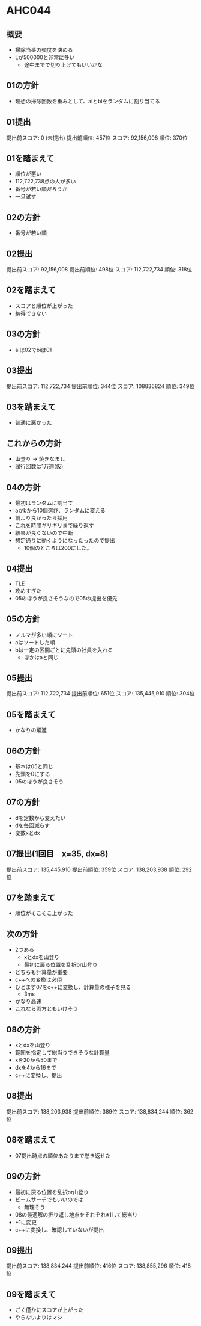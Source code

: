 # AHC044

## 概要
- 掃除当番の頻度を決める
- Lが500000と非常に多い
  - 途中までで切り上げてもいいかな

## 01の方針
- 理想の掃除回数を重みとして、aiとbiをランダムに割り当てる

## 01提出
提出前スコア: 0 (未提出)
提出前順位: 457位
スコア: 92,156,008
順位: 370位

## 01を踏まえて
- 順位が悪い
- 112,722,738点の人が多い
- 番号が若い順だろうか
- 一旦試す

## 02の方針
- 番号が若い順

## 02提出
提出前スコア: 92,156,008
提出前順位: 498位
スコア: 112,722,734
順位: 318位

## 02を踏まえて
- スコアと順位が上がった
- 納得できない

## 03の方針
- aiは02でbiは01

## 03提出
提出前スコア: 112,722,734
提出前順位: 344位
スコア: 108836824
順位: 349位

## 03を踏まえて
- 普通に悪かった

## これからの方針
- 山登り -> 焼きなまし
- 試行回数は1万週(仮)

## 04の方針
- 最初はランダムに割当て
- aかbから10個選び、ランダムに変える
- 前より良かったら採用
- これを時間ギリギリまで繰り返す
- 結果が良くないので中断
- 想定通りに動くようになったったので提出
  - 10個のところは200にした。

## 04提出
- TLE
- 攻めすぎた
- 05のほうが良さそうなので05の提出を優先


## 05の方針
- ノルマが多い順にソート
- aはソートした順
- bは一定の区間ごとに先頭の社員を入れる
  - ほかはaと同じ

## 05提出
提出前スコア: 112,722,734
提出前順位: 651位
スコア: 135,445,910 
順位: 304位

## 05を踏まえて
- かなりの躍進

## 06の方針
- 基本は05と同じ
- 先頭を0にする
- 05のほうが良さそう

## 07の方針
- dを定数から変えたい
- dを毎回減らす
- 変数xとdx

## 07提出(1回目　x=35, dx=8)
提出前スコア: 135,445,910
提出前順位: 359位
スコア: 138,203,938
順位: 292位

## 07を踏まえて
- 順位がそこそこ上がった

## 次の方針
- 2つある
  - xとdxを山登り
  - 最初に戻る位置を乱択or山登り
- どちらも計算量が重要
- c++への変換は必須
- ひとまず07をc++に変換し、計算量の様子を見る
  - 3ms
- かなり高速
- これなら両方ともいけそう

## 08の方針
- xとdxを山登り
- 範囲を指定して総当りできそうな計算量
- xを20から50まで
- dxを4から16まで
- c++に変換し、提出

## 08提出
提出前スコア: 138,203,938
提出前順位: 389位
スコア: 138,834,244
順位: 362位

## 08を踏まえて
- 07提出時点の順位あたりまで巻き返せた

## 09の方針
- 最初に戻る位置を乱択or山登り
- ビームサーチでもいいのでは
  - 無理そう
- 08の最適解の折り返し地点をそれぞれ±1して総当り
- +1に変更
- c++に変換し、確認していないが提出

## 09提出
提出前スコア: 138,834,244
提出前順位: 416位
スコア: 138,855,296
順位: 418位

## 09を踏まえて
- ごく僅かにスコアが上がった
- やらないよりはマシ